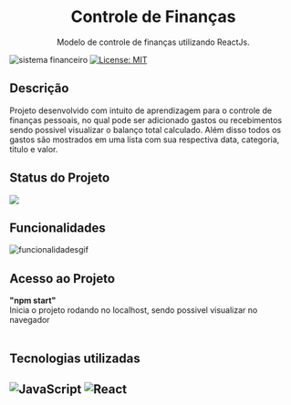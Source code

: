 <h1 align="center">Controle de Finanças</h1>

<p align="center">Modelo de controle de finanças utilizando ReactJs.</p>

![sistema financeiro](https://user-images.githubusercontent.com/80066756/169146382-a9333c0d-4aa2-4f0f-b7e5-50b634546b0f.png)
[![License: MIT](https://img.shields.io/badge/License-MIT-yellow.svg)](https://opensource.org/licenses/MIT)


<h2>Descrição</h2>
<p>Projeto desenvolvido com intuito de aprendizagem para o controle de finanças pessoais, no qual pode ser adicionado gastos ou recebimentos sendo possivel visualizar o balanço total calculado. Além disso todos os gastos são mostrados em uma lista com sua respectiva data, categoria, titulo e valor.</p>

<h2>Status do Projeto</h2>
<img src="http://img.shields.io/static/v1?label=STATUS&message=EM%20DESENVOLVIMENTO&color=GREEN&style=for-the-badge"/>
<h2>Funcionalidades</h2>

![funcionalidadesgif](https://user-images.githubusercontent.com/80066756/169534496-a76e1ac9-5c05-400c-b5e3-800dd010a1a2.gif)



<h2>Acesso ao Projeto</h2>
<strong>"npm start"</strong>
<br>
Inicia o projeto rodando no localhost, sendo possivel visualizar no navegador
<br>
<br>
<h2>Tecnologias utilizadas<h2>

![JavaScript](https://img.shields.io/badge/javascript-%23323330.svg?style=for-the-badge&logo=javascript&logoColor=%23F7DF1E)
![React](https://img.shields.io/badge/react-%2320232a.svg?style=for-the-badge&logo=react&logoColor=%2361DAFB)



